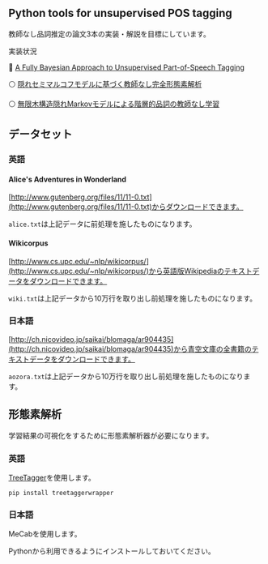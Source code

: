 ## Python tools for unsupervised POS tagging

教師なし品詞推定の論文3本の実装・解説を目標にしています。

実装状況

:tada: [A Fully Bayesian Approach to Unsupervised Part-of-Speech Tagging](http://homepages.inf.ed.ac.uk/sgwater/papers/acl07-bhmm.pdf)

:white_circle: [隠れセミマルコフモデルに基づく教師なし完全形態素解析](http://www.anlp.jp/proceedings/annual_meeting/2015/pdf_dir/C6-3.pdf)

:white_circle: [無限木構造隠れMarkovモデルによる階層的品詞の教師なし学習](http://chasen.org/~daiti-m/paper/nl226ithmm.pdf)

## データセット

### 英語

#### Alice's Adventures in Wonderland

[http://www.gutenberg.org/files/11/11-0.txt](http://www.gutenberg.org/files/11/11-0.txt)からダウンロードできます。

`alice.txt`は上記データに前処理を施したものになります。

#### Wikicorpus

[http://www.cs.upc.edu/~nlp/wikicorpus/](http://www.cs.upc.edu/~nlp/wikicorpus/)から英語版Wikipediaのテキストデータをダウンロードできます。

`wiki.txt`は上記データから10万行を取り出し前処理を施したものになります。

### 日本語

[http://ch.nicovideo.jp/saikai/blomaga/ar904435](http://ch.nicovideo.jp/saikai/blomaga/ar904435)から青空文庫の全書籍のテキストデータをダウンロードできます。

`aozora.txt`は上記データから10万行を取り出し前処理を施したものになります。

## 形態素解析

学習結果の可視化をするために形態素解析器が必要になります。

### 英語

[TreeTagger](http://www.cis.uni-muenchen.de/~schmid/tools/TreeTagger/)を使用します。

```
pip install treetaggerwrapper
```

### 日本語

MeCabを使用します。

Pythonから利用できるようにインストールしておいてください。